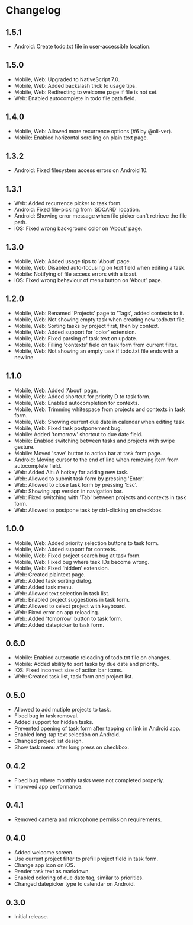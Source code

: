 # Changelog

## 1.5.1

- Android: Create todo.txt file in user-accessible location.

## 1.5.0

- Mobile, Web: Upgraded to NativeScript 7.0.
- Mobile, Web: Added backslash trick to usage tips.
- Mobile, Web: Redirecting to welcome page if file is not set.
- Web: Enabled autocomplete in todo file path field.

## 1.4.0

- Mobile, Web: Allowed more recurrence options (#6 by @oli-ver).
- Mobile: Enabled horizontal scrolling on plain text page.

## 1.3.2

- Android: Fixed filesystem access errors on Android 10.

## 1.3.1

- Web: Added recurrence picker to task form.
- Android: Fixed file-picking from 'SDCARD' location.
- Android: Showing error message when file picker can't retrieve the file path.
- iOS: Fixed wrong background color on 'About' page.

## 1.3.0

- Mobile, Web: Added usage tips to 'About' page.
- Mobile, Web: Disabled auto-focusing on text field when editing a task.
- Mobile: Notifying of file access errors with a toast.
- iOS: Fixed wrong behaviour of menu button on 'About' page.

## 1.2.0

- Mobile, Web: Renamed 'Projects' page to 'Tags', added contexts to it.
- Mobile, Web: Not showing empty task when creating new todo.txt file.
- Mobile, Web: Sorting tasks by project first, then by context.
- Mobile, Web: Added support for 'color' extension.
- Mobile, Web: Fixed parsing of task text on update.
- Mobile, Web: Filling 'contexts' field on task form from current filter.
- Mobile, Web: Not showing an empty task if todo.txt file ends with a newline.

## 1.1.0

- Mobile, Web: Added 'About' page.
- Mobile, Web: Added shortcut for priority D to task form.
- Mobile, Web: Enabled autocompletion for contexts.
- Mobile, Web: Trimming whitespace from projects and contexts in task form.
- Mobile, Web: Showing current due date in calendar when editing task.
- Mobile, Web: Fixed task postponement bug.
- Mobile: Added 'tomorrow' shortcut to due date field.
- Mobile: Enabled switching between tasks and projects with swipe gesture.
- Mobile: Moved 'save' button to action bar at task form page.
- Android: Moving cursor to the end of line when removing item from autocomplete field.
- Web: Added Alt+A hotkey for adding new task.
- Web: Allowed to submit task form by pressing 'Enter'.
- Web: Allowed to close task form by pressing 'Esc'.
- Web: Showing app version in navigation bar.
- Web: Fixed switching with 'Tab' between projects and contexts in task form.
- Web: Allowed to postpone task by ctrl-clicking on checkbox.

## 1.0.0

- Mobile, Web: Added priority selection buttons to task form.
- Mobile, Web: Added support for contexts.
- Mobile, Web: Fixed project search bug at task form.
- Mobile, Web: Fixed bug where task IDs become wrong.
- Mobile, Web: Fixed 'hidden' extension.
- Web: Created plaintext page.
- Web: Added task sorting dialog.
- Web: Added task menu.
- Web: Allowed text selection in task list.
- Web: Enabled project suggestions in task form.
- Web: Allowed to select project with keyboard.
- Web: Fixed error on app reloading.
- Web: Added 'tomorrow' button to task form.
- Web: Added datepicker to task form.

## 0.6.0

- Mobile: Enabled automatic reloading of todo.txt file on changes.
- Mobile: Added ability to sort tasks by due date and priority.
- IOS: Fixed incorrect size of action bar icons.
- Web: Created task list, task form and project list.

## 0.5.0

- Allowed to add mutiple projects to task.
- Fixed bug in task removal.
- Added support for hidden tasks.
- Prevented opening of task form after tapping on link in Android app.
- Enabled long-tap text selection on Android.
- Changed project list design.
- Show task menu after long press on checkbox.

## 0.4.2

- Fixed bug where monthly tasks were not completed properly.
- Improved app performance.

## 0.4.1

- Removed camera and microphone permission requirements.

## 0.4.0

- Added welcome screen.
- Use current project filter to prefill project field in task form.
- Change app icon on iOS.
- Render task text as markdown.
- Enabled coloring of due date tag, similar to priorities.
- Changed datepicker type to calendar on Android.

## 0.3.0

- Initial release.
